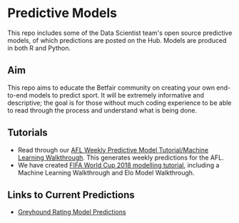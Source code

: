 # Predictive Models
This repo includes some of the Data Scientist team's open source predictive models, of which predictions are posted on the Hub. Models are produced in both R and Python.

## Aim
This repo aims to educate the Betfair community on creating your own end-to-end models to predict sport. It will be extremely informative and descriptive; the goal is for those without much coding experience to be able to read through the process and understand what is being done.

## Tutorials
* Read through our [AFL Weekly Predictive Model Tutorial/Machine Learning Walkthrough](https://github.com/betfair-datascientists/Predictive-Models/tree/master/AFL-Weekly-Predictive-Model). This generates weekly predictions for the AFL.
* We have created [FIFA World Cup 2018 modelling tutorial](https://github.com/betfair-datascientists/Predictive-Models/tree/master/World-Cup-2018), including a Machine Learning Walkthrough and Elo Model Walkthrough.

## Links to Current Predictions
* [Greyhound Rating Model Predictions](https://www.betfair.com.au/hub/tools/models/greyhound-ratings-model/)
